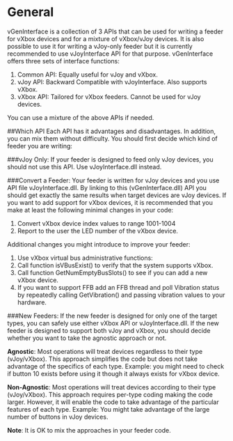 # General
vGenInterface is a collection of 3 APIs that can be used for writing a feeder for vXbox devices and for a mixture of vXbox/vJoy devices. It is also possible to use it for writing a vJoy-only feeder but it is currently recommended to use vJoyInterface API for that purpose.
vGenInterface offers three sets of interface functions:

1. Common API: Equally useful for vJoy and vXbox.
1. vJoy API: Backward Compatible with vJoyInterface. Also supports vXbox.
1. vXbox API: Tailored for vXbox feeders. Cannot be used for vJoy devices.

You can use a mixture of the above APIs if needed.

##Which API
Each API has it advantages and disadvantages. In addition, you can mix them without difficulty. You should first decide which kind of feeder you are writing:

###vJoy Only:
If your feeder is designed to feed only vJoy devices, you should not use this API. Use vJoyInterface.dll instead.

###Convert a Feeder:
Your feeder is written for vJoy devices and you use API file vJoyInterface.dll.
By linking to this (vGenInterface.dll) API you should get exactly the same results when target devices are vJoy devices.
If you want to add support for vXbox devices, it is recommended that you make at least the following minimal changes in your code:

1. Convert vXbox device index values to range 1001-1004
2. Report to the user the LED number of the vXbox device.

Additional changes you might introduce to improve your feeder:

1. Use vXbox virtual bus administrative functions:
  1. Call function isVBusExist() to verify that the system supports vXbox.
  2. Call function GetNumEmptyBusSlots() to see if you can add a new vXbox device.
2. If you want to support FFB add an FFB thread and poll Vibration status by repeatedly calling GetVibration() and passing vibration values to your hardware.

###New Feeders:
If the new feeder is designed for only one of the target types, you can safely use either vXbox API  or vJoyInterface.dll.
If the new feeder is designed to support both vJoy and vXbox, you should decide whether you want to take the agnostic approach or not.

__Agnostic__: Most operations will treat devices regardless to their type (vJoy/vXbox). 
This approach simplifies the code but does not take advantage of the specifics of each type. 
Example: you might need to check if button 10 exists before using it though it always exists for vXbox device.

__Non-Agnostic__: Most operations will treat devices according to their type (vJoy/vXbox).
This approach requires per-type coding making the code larger. However, it will enable the code to take advantage of the particular features of each type.
Example: You might take advantage of the large number of buttons in vJoy devices.

__Note__:  It is OK to mix the approaches in your feeder code. 
